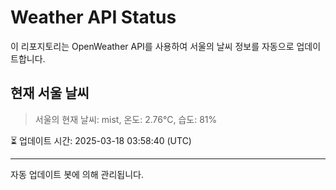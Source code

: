 
# Weather API Status

이 리포지토리는 OpenWeather API를 사용하여 서울의 날씨 정보를 자동으로 업데이트합니다.

## 현재 서울 날씨
> 서울의 현재 날씨: mist, 온도: 2.76°C, 습도: 81%

⏳ 업데이트 시간: 2025-03-18 03:58:40 (UTC)

---
자동 업데이트 봇에 의해 관리됩니다.
